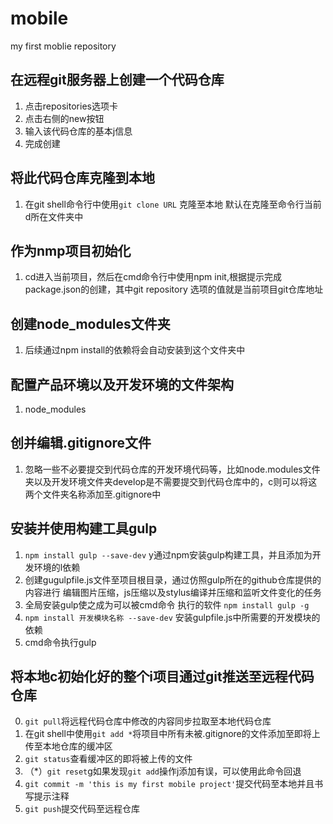 # mobile
my first moblie repository
## 在远程git服务器上创建一个代码仓库
1. 点击repositories选项卡
2. 点击右侧的new按钮
3. 输入该代码仓库的基本j信息
4. 完成创建

## 将此代码仓库克隆到本地
1. 在git shell命令行中使用`git clone URL` 克隆至本地 默认在克隆至命令行当前d所在文件夹中

## 作为nmp项目初始化
1. cd进入当前项目，然后在cmd命令行中使用npm init,根据提示完成package.json的创建，其中git repository 选项的值就是当前项目git仓库地址

## 创建node_modules文件夹
1. 后续通过npm install的依赖将会自动安装到这个文件夹中

## 配置产品环境以及开发环境的文件架构
1. node_modules

## 创并编辑.gitignore文件
1. 忽略一些不必要提交到代码仓库的开发环境代码等，比如node.modules文件夹以及开发环境文件夹develop是不需要提交到代码仓库中的，c则可以将这两个文件夹名称添加至.gitignore中

## 安装并使用构建工具gulp
1. `npm install gulp --save-dev` y通过npm安装gulp构建工具，并且添加为开发环境的l依赖
2. 创建gugulpfile.js文件至项目根目录，通过仿照gulp所在的github仓库提供的内容进行 编辑图片压缩，js压缩以及stylus编译并压缩和监听文件变化的任务
3. 全局安装gulp使之成为可以被cmd命令 执行的软件 `npm install gulp -g`
4. `npm install 开发模块名称 --save-dev` 安装gulpfile.js中所需要的开发模块的依赖
5. cmd命令执行gulp

## 将本地c初始化好的整个i项目通过git推送至远程代码仓库
0. `git pull`将远程代码仓库中修改的内容同步拉取至本地代码仓库
1. 在git shell中使用`git add *`将项目中所有未被.gitignore的文件添加至即将上传至本地仓库的缓冲区
2. `git status`查看缓冲区的即将被上传的文件
3. （\*）`git reset`g如果发现`git add`操作j添加有误，可以使用此命令回退
4. `git commit -m 'this is my first mobile project'`提交代码至本地并且书写提示注释
5. `git push`提交代码至远程仓库
